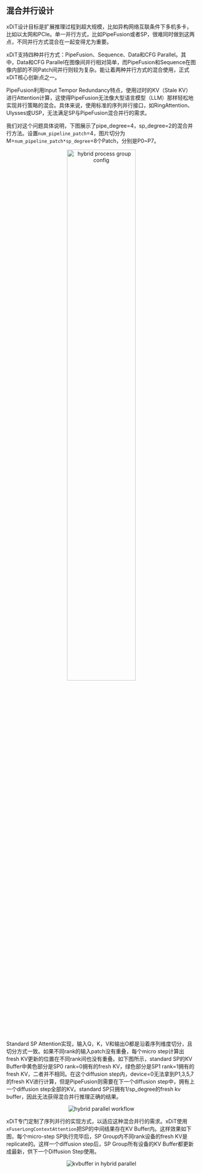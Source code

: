 
## 混合并行设计

xDiT设计目标是扩展推理过程到超大规模，比如异构网络互联条件下多机多卡，比如以太网和PCIe。单一并行方式，比如PipeFusion或者SP，很难同时做到这两点，不同并行方式混合在一起变得尤为重要。

xDiT支持四种并行方式：PipeFusion、Sequence、Data和CFG Parallel。其中，Data和CFG Parallel在图像间并行相对简单，而PipeFusion和Sequence在图像内部的不同Patch间并行则较为复杂。能让着两种并行方式的混合使用，正式xDiT核心创新点之一。

PipeFusion利用Input Tempor Redundancy特点，使用过时的KV（Stale KV）进行Attention计算，这使得PipeFusion无法像大型语言模型（LLM）那样轻松地实现并行策略的混合。具体来说，使用标准的序列并行接口，如RingAttention、Ulysses或USP，无法满足SP与PipeFusion混合并行的需求。

我们对这个问题具体说明，下图展示了pipe_degree=4，sp_degree=2的混合并行方法。设置`num_pipeline_patch`=4，图片切分为M=`num_pipeline_patch*sp_degree`=8个Patch，分别是P0~P7。

<div align="center">
    <img src="https://raw.githubusercontent.com/xdit-project/xdit_assets/main/methods/hybrid_pp_scheme.png" alt="hybrid process group config"  width="60%">
</div>

Standard SP Attention实现，输入Q，K，V和输出O都是沿着序列维度切分，且切分方式一致。如果不同rank的输入patch没有重叠，每个micro step计算出fresh KV更新的位置在不同rank间也没有重叠。如下图所示，standard SP的KV Buffer中黄色部分是SP0 rank=0拥有的fresh KV，绿色部分是SP1 rank=1拥有的fresh KV，二者并不相同。在这个diffusion step内，device=0无法拿到P1,3,5,7的fresh KV进行计算，但是PipeFusion则需要在下一个diffusion step中，拥有上一个diffusion step全部的KV。standard SP只拥有1/sp_degree的fresh kv buffer，因此无法获得混合并行推理正确的结果。

<div align="center">
    <img src="https://raw.githubusercontent.com/xdit-project/xdit_assets/main/methods/hybrid_workflow.png" alt="hybrid parallel workflow">
</div>



xDiT专门定制了序列并行的实现方式，以适应这种混合并行的需求。xDiT使用`xFuserLongContextAttention`把SP的中间结果存在KV Buffer内。这样效果如下图，每个micro-step SP执行完毕后，SP Group内不同rank设备的fresh KV是replicate的。这样一个diffusion step后，SP Group所有设备的KV Buffer都更新成最新，供下一个Diffusion Step使用。


<div align="center">
    <img src="https://raw.githubusercontent.com/xdit-project/xdit_assets/main/methods/kvbuffer_hybrid.png" alt="kvbuffer in hybrid parallel">
</div>